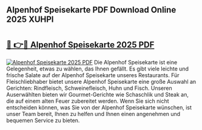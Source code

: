 ## Alpenhof Speisekarte PDF Download Online 2025 XUHPI

# <h2><a href="http://gc7qqr.nevu.top/?p=Alpenhof+Speisekarte">🔗 👉🔴 Alpenhof Speisekarte 2025 PDF</a></h2>

[![Alpenhof Speisekarte 2025 PDF](https://i.imgur.com/dBaPXMq.png)](http://gc7qqr.nevu.top/?p=Alpenhof+Speisekarte)
Die Alpenhof Speisekarte ist eine Gelegenheit, etwas zu wählen, das Ihnen gefällt. Es gibt viele leichte und frische Salate auf der Alpenhof Speisekarte unseres Restaurants. Für Fleischliebhaber bietet unsere Alpenhof Speisekarte eine große Auswahl an Gerichten: Rindfleisch, Schweinefleisch, Huhn und Fisch. Unseren Auserwählten bieten wir Gourmet-Gerichte wie Schaschlik und Steak an, die auf einem alten Feuer zubereitet werden. Wenn Sie sich nicht entscheiden können, was Sie von der Alpenhof Speisekarte wünschen, ist unser Team bereit, Ihnen zu helfen und Ihnen einen angenehmen und bequemen Service zu bieten.
